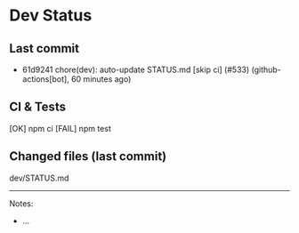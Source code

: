 # Dev Status

## Last commit
- 61d9241 chore(dev): auto-update STATUS.md [skip ci] (#533) (github-actions[bot], 60 minutes ago)
## CI & Tests
[OK] npm ci
[FAIL] npm test

## Changed files (last commit)
dev/STATUS.md

---
Notes:
- ...
